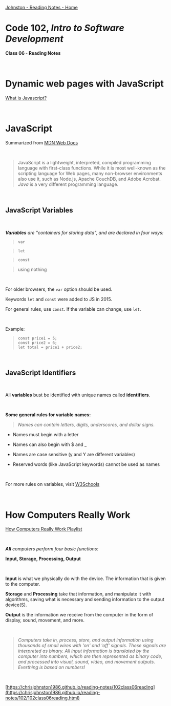 [Johnston - Reading Notes - Home](https://chrisjohnston1986.github.io/reading-notes/)

# Code 102, _Intro to Software Development_ 
**Class 06 - Reading Notes**

&nbsp;
&nbsp;

# Dynamic web pages with JavaScript
  
[What is Javascript?](https://developer.mozilla.org/en-US/docs/Web/JavaScript)

&nbsp;

# JavaScript

Summarized from [MDN Web Docs](https://developer.mozilla.org/en-US/docs/Web/JavaScript)

&nbsp;

> JavaScript is a lightweight, interpreted, compiled programming language with first-class functions. While it is most well-known as the scripting language for Web pages, many non-browser environments also use it, such as Node.js, Apache CouchDB, and Adobe Acrobat.
*Java* is a very different programming language.

&nbsp;

## JavaScript Variables

&nbsp;

_**Variables**  are "containers for storing data", and are declared in four ways:_

> `var`

> `let`

> `const`

> using nothing

&nbsp;

For older browsers, the `var` option should be used. 

Keywords `let` and `const` were added to JS in 2015.

For general rules, use `const`. If the variable can change, use `let`.

&nbsp;

Example:
> `const price1 = 5;`  
`const price2 = 6;`  
`let total = price1 + price2;`

&nbsp;

## JavaScript Identifiers

&nbsp;

All **variables** bust be identified with unique names called **identifiers**. 

&nbsp;

**Some general rules for variable names:**

> _Names can contain letters, digits, underscores, and dollar signs._

- Names must begin with a letter

- Names can also begin with $ and _ 

- Names are case sensitive (y and Y are different variables)

- Reserved words (like JavaScript keywords) cannot be used as names

&nbsp;

For more rules on variables, visit [W3Schools](https://www.w3schools.com/js/js_variables.asp)

&nbsp;

# How Computers Really Work

[How Computers Really Work Playlist](https://www.youtube.com/playlist?list=PLzdnOPI1iJNcsRwJhvksEo1tJqjIqWbN-)

&nbsp;

_**All** computers perform four basic functions:_


**Input, Storage, Processing, Output**

&nbsp;

**Input** is what we physically do with the device. The information that is given to the computer. 

**Storage** and **Processing** take that information, and manipulate it with algorithms, saving what is necessary and sending information to the output device(S). 

**Output** is the information we receive from the computer in the form of display, sound, movement, and more.

&nbsp;

> _Computers take in, process, store, and output information using thousands of small wires with 'on' and 'off' signals. These signals are interpreted as *binary*. All input information is translated by the computer into numbers, which are then represented as binary code, and processed into visual, sound, video, and movement outputs. Everthing is based on numbers!_


&nbsp;
&nbsp;

[https://chrisjohnston1986.github.io/reading-notes/102class06reading](https://chrisjohnston1986.github.io/reading-notes/102/102class06reading.html)
